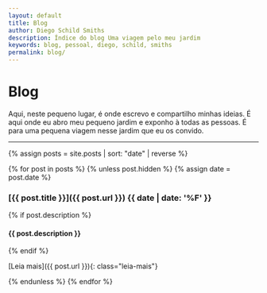 ```yaml
---
layout: default
title: Blog
author: Diego Schild Smiths
description: Índice do blog Uma viagem pelo meu jardim
keywords: blog, pessoal, diego, schild, smiths
permalink: blog/
---
```


# Blog

Aqui, neste pequeno lugar, é onde escrevo e compartilho minhas ideias. É aqui onde eu abro meu pequeno jardim e exponho à todas as pessoas. É para uma pequena viagem nesse jardim que eu os convido.

---

{% assign posts = site.posts | sort: "date" | reverse %}

{% for post in posts %}
  {% unless post.hidden %}
    {% assign date = post.date %}

### [{{ post.title }}]({{ post.url }}) **{{ date | date: '%F' }}**

{% if post.description %}
#### {{ post.description }}
{% endif %}


 [Leia mais]({{ post.url }}){: class="leia-mais"}

  {% endunless %}
{% endfor %}

